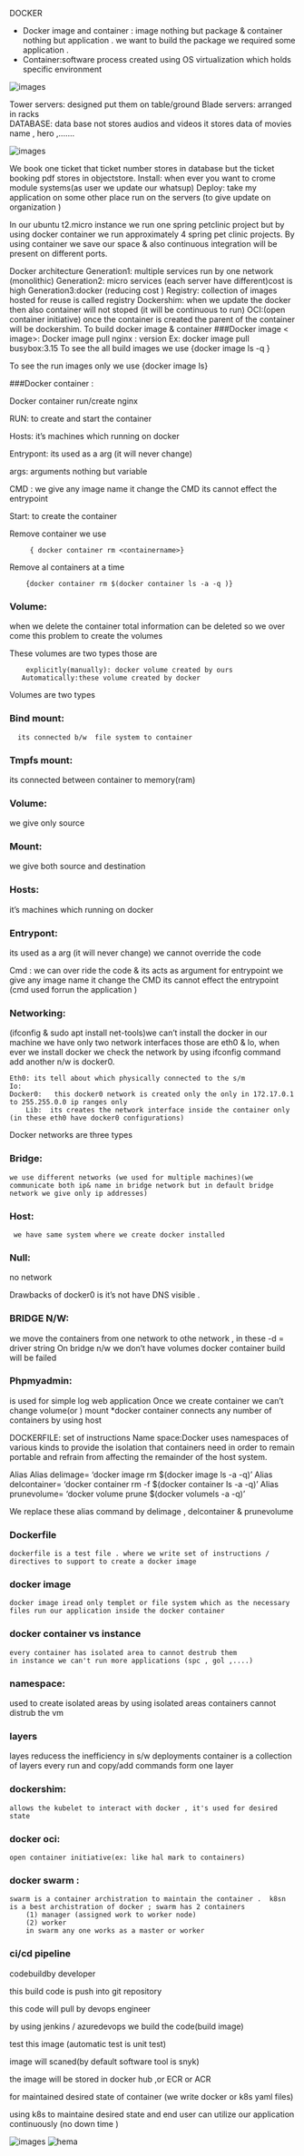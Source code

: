 DOCKER


* Docker image and container : image nothing but package & container nothing but application . we want to build the package we required some  application .
* Container:software process created using OS virtualization  which  holds specific environment

![images](./Images/1.png)

Tower servers: designed put them on table/ground
Blade servers: arranged in racks  
DATABASE: data base not stores audios and videos it stores data of movies name , hero ,.......


![images](./Images/2.png)

We book  one ticket that ticket  number stores in database but the ticket booking pdf stores in objectstore.
Install: when ever you want to crome module systems(as user we update our whatsup)
Deploy:  take my application on some other place run on the servers (to give update on  organization )

In our ubuntu t2.micro instance we run one spring petclinic project but by using docker container  we run approximately 4 spring pet clinic projects. 
By using container we save our space & also continuous integration will be present on different ports.

Docker architecture 
Generation1: multiple services run by one network (monolithic)
Generation2: micro services (each server have different)cost is high
Generation3:docker (reducing cost )
Registry: collection of images hosted  for reuse is called registry
Dockershim: when we update the docker then also container will not stoped (it will be continuous to run)
OCI:(open container initiative)
 once the container is created the parent of the container will be dockershim.
To build docker image & container
###Docker image <command> < image>:<tag>
Docker image pull nginx : version
Ex: docker image pull busybox:3.15
To see the  all build images we use {docker image ls -q }

To see the run images only we use {docker image ls}


###Docker container <command> <container name>:<tags>

Docker container run/create nginx

RUN: to create and start the container

Hosts: it’s machines which running on docker

Entrypont: its used as a arg (it will never change)

args: arguments nothing but variable

CMD : we give any image name it change the CMD its cannot effect the entrypoint

Start: to create the container

Remove container we use 

		 { docker container rm <containername>}

Remove al containers at a time 

		{docker container rm $(docker container ls -a -q )}

### Volume:
 when we delete the container total information can be deleted so we over come this problem to create the volumes

These volumes are two types those are

        explicitly(manually): docker volume created by ours
       Automatically:these volume created by docker

Volumes are two types 
### Bind mount: 
	  its connected b/w  file system to container
### Tmpfs mount:
 its connected  between container to memory(ram)
### Volume:
 we give only source
### Mount:
 we give both source and destination
### Hosts:
 it’s machines which running on docker 
### Entrypont: 
its used as a arg (it will never change)
we cannot override the code

Cmd :
we can over ride the code & its acts as argument for entrypoint
 we give any image name it change the CMD its cannot effect the entrypoint (cmd used forrun the application )

### Networking: 
 (ifconfig  & sudo apt install net-tools)we can’t install the docker in our machine we have only two network interfaces those are eth0 & lo, when ever we install docker we check the network by using  ifconfig command add another n/w is docker0.

 	Eth0: its tell about which physically connected to the s/m
	Io:
	Docker0:   this docker0 network is created only the only in 172.17.0.1 to 255.255.0.0 ip ranges only 
        Lib:  its creates the network interface inside the container only (in these eth0 have docker0 configurations)
Docker networks are three types
### Bridge: 
	we use different networks (we used for multiple machines)(we communicate both ip& name in bridge network but in default bridge network we give only ip addresses)
### Host:
	 we have same system where we create docker installed
### Null: 
 no network

Drawbacks of docker0 is  it’s not have DNS visible .

### BRIDGE N/W: 
 we move the containers from one network to othe network , in these
 -d  =  driver string
On bridge n/w we don’t have volumes docker container build will be failed

### Phpmyadmin: 
is used for simple log web application
Once we create container we can’t change volume(or ) mount
*docker container connects any number of containers by using host

DOCKERFILE: set of instructions
Name space:Docker uses namespaces of various kinds to provide the isolation that containers need in order to remain portable and refrain from affecting the remainder of the host system.


Alias
Alias delimage= ‘docker image rm $(docker image ls -a -q)’
Alias delcontainer= ‘docker container rm -f  $(docker container ls -a -q)’
Alias  prunevolume= ‘docker volume prune $(docker volumels -a -q)’

We replace these alias command by delimage , delcontainer & prunevolume

### Dockerfile
	dockerfile is a test file . where we write set of instructions / directives to support to create a docker image

### docker image
	docker image iread only templet or file system which as the necessary files run our application inside the docker container

### docker container vs instance
	every container has isolated area to cannot destrub them
	in instance we can't run more applications (spc , gol ,....)

### namespace:
used to create isolated areas by using isolated areas containers cannot distrub the vm

### layers 
layes reducess the inefficiency in s/w deployments
container is a collection of layers
every run and copy/add commands form one layer

### dockershim:
	allows the kubelet to interact with docker , it's used for desired state

### docker oci:
	open container initiative(ex: like hal mark to containers)

### docker swarm :
	swarm is a container archistration to maintain the container .  k8sn is a best archistration of docker ; swarm has 2 containers 
		(1) manager (assigned work to worker node)
		(2) worker 
		in swarm any one works as a master or worker

### ci/cd pipeline

codebuildby developer

this build code is push into git repository

this code will pull by devops engineer

by using jenkins / azuredevops we build the code(build image)

test this image (automatic test is unit test)

image will scaned(by default software tool is snyk)

the image will be stored in docker hub ,or ECR or ACR 

for maintained desired state of container (we write docker or k8s yaml files)

using k8s to maintaine desired state and end user  can utilize our application continuously
(no down time )

![images](./Images/3.png)
![hema](./Images/4.png)














